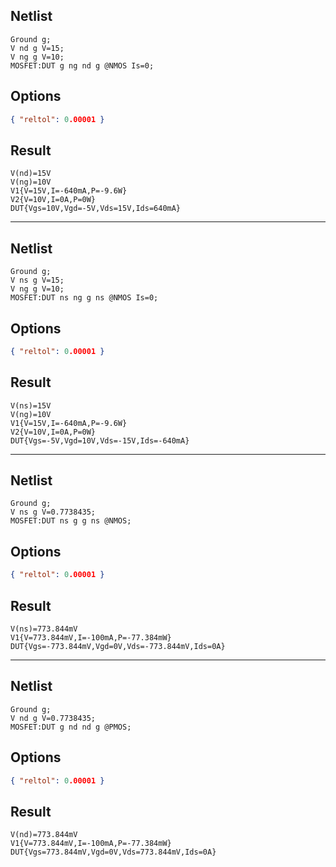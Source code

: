 ## Netlist

```text
Ground g;
V nd g V=15;
V ng g V=10;
MOSFET:DUT g ng nd g @NMOS Is=0;
```

## Options

```json
{ "reltol": 0.00001 }
```

## Result

```text
V(nd)=15V
V(ng)=10V
V1{V=15V,I=-640mA,P=-9.6W}
V2{V=10V,I=0A,P=0W}
DUT{Vgs=10V,Vgd=-5V,Vds=15V,Ids=640mA}
```

---

## Netlist

```text
Ground g;
V ns g V=15;
V ng g V=10;
MOSFET:DUT ns ng g ns @NMOS Is=0;
```

## Options

```json
{ "reltol": 0.00001 }
```

## Result

```text
V(ns)=15V
V(ng)=10V
V1{V=15V,I=-640mA,P=-9.6W}
V2{V=10V,I=0A,P=0W}
DUT{Vgs=-5V,Vgd=10V,Vds=-15V,Ids=-640mA}
```

---

## Netlist

```text
Ground g;
V ns g V=0.7738435;
MOSFET:DUT ns g g ns @NMOS;
```

## Options

```json
{ "reltol": 0.00001 }
```

## Result

```text
V(ns)=773.844mV
V1{V=773.844mV,I=-100mA,P=-77.384mW}
DUT{Vgs=-773.844mV,Vgd=0V,Vds=-773.844mV,Ids=0A}
```

---

## Netlist

```text
Ground g;
V nd g V=0.7738435;
MOSFET:DUT g nd nd g @PMOS;
```

## Options

```json
{ "reltol": 0.00001 }
```

## Result

```text
V(nd)=773.844mV
V1{V=773.844mV,I=-100mA,P=-77.384mW}
DUT{Vgs=773.844mV,Vgd=0V,Vds=773.844mV,Ids=0A}
```
